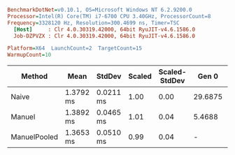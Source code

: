 ``` ini

BenchmarkDotNet=v0.10.1, OS=Microsoft Windows NT 6.2.9200.0
Processor=Intel(R) Core(TM) i7-6700 CPU 3.40GHz, ProcessorCount=8
Frequency=3328120 Hz, Resolution=300.4699 ns, Timer=TSC
  [Host]     : Clr 4.0.30319.42000, 64bit RyuJIT-v4.6.1586.0
  Job-DZPVZX : Clr 4.0.30319.42000, 64bit RyuJIT-v4.6.1586.0

Platform=X64  LaunchCount=2  TargetCount=15  
WarmupCount=10  

```

Method |      Mean |    StdDev | Scaled | Scaled-StdDev |   Gen 0 | Allocated |
------------- |---------- |---------- |------- |-------------- |-------- |---------- |
        Naive | 1.3792 ms | 0.0211 ms |   1.00 |          0.00 | 29.6875 | 301.06 kB |
       Manuel | 1.3892 ms | 0.0465 ms |   1.01 |          0.04 |  5.4688 | 191.09 kB |
 ManuelPooled | 1.3653 ms | 0.0510 ms |   0.99 |          0.04 |       - | 106.26 kB |
